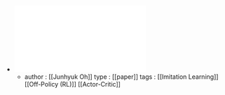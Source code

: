 - ![Self-Imitation Learning.pdf](../assets/Self-Imitation_Learning_1672627449382_0.pdf)
	- author : [[Junhyuk Oh]]
	  type : [[paper]]
	  tags : [[Imitation Learning]] [[Off-Policy (RL)]] [[Actor-Critic]]